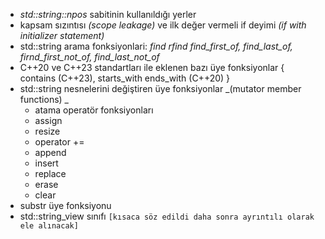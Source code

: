 - _std::string::npos_ sabitinin kullanıldığı yerler
- kapsam sızıntısı _(scope leakage)_ ve ilk değer vermeli if deyimi _(if with initializer statement)_
- std::string arama fonksiyonlari: _find rfind find_first_of, find_last_of, firnd_first_not_of, find_last_not_of_
- C++20 ve C++23 standartları ile eklenen bazı üye fonksiyonlar { contains (C++23), starts_with ends_with (C++20) }
- std::string nesnelerini değiştiren üye fonksiyonlar _(mutator member functions)  _
  - atama operatör fonksiyonları
  - assign
  - resize
  - operator +=
  - append
  - insert
  - replace
  - erase
  - clear
- substr üye fonksiyonu
- std::string_view sınıfı `[kısaca söz edildi daha sonra ayrıntılı olarak ele alınacak]`
